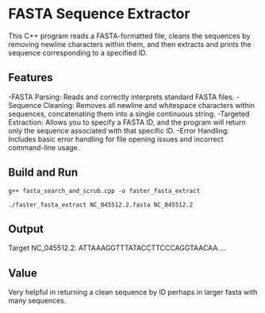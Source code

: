 # FASTA Sequence Extractor

This C++ program reads a FASTA-formatted file, cleans the sequences by removing newline characters within them, and then extracts and prints the sequence corresponding to a specified ID.

## Features

-FASTA Parsing: Reads and correctly interprets standard FASTA files.
-Sequence Cleaning: Removes all newline and whitespace characters within sequences, concatenating them into a single continuous string.
-Targeted Extraction: Allows you to specify a FASTA ID, and the program will return only the sequence associated with that specific ID.
-Error Handling: Includes basic error handling for file opening issues and incorrect command-line usage.

## Build and Run

```
g++ fasta_search_and_scrub.cpp -o faster_fasta_extract

./faster_fasta_extract NC_045512.2.fasta NC_045512.2
```

## Output

Target NC_045512.2:
ATTAAAGGTTTATACCTTCCCAGGTAACAA....

## Value

Very helpful in returning a clean sequence by ID perhaps in larger fasta with many sequences.

